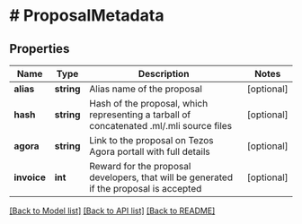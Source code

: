 # # ProposalMetadata

## Properties

Name | Type | Description | Notes
------------ | ------------- | ------------- | -------------
**alias** | **string** | Alias name of the proposal | [optional]
**hash** | **string** | Hash of the proposal, which representing a tarball of concatenated .ml/.mli source files | [optional]
**agora** | **string** | Link to the proposal on Tezos Agora portall with full details | [optional]
**invoice** | **int** | Reward for the proposal developers, that will be generated if the proposal is accepted | [optional]

[[Back to Model list]](../../README.md#models) [[Back to API list]](../../README.md#endpoints) [[Back to README]](../../README.md)
